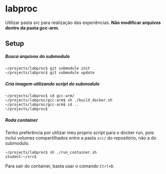# labproc

Utilizar pasta src para realização das experiências. **Não modificar arquivos dentro da pasta gcc-arm.**

## Setup

##### Busca arquivos do submodulo

```
~/projects/labproc$ git submodule init
~/projects/labproc$ git submodule update
```

##### Cria imagem utilizando script do submodulo

```
~/projects/labproc$ cd gcc-arm/
~/projects/labproc/gcc-arm$ sh ./build_docker.sh
~/projects/labproc/gcc-arm$ cd ..
~/projects/labproc$
```

##### Roda container

Tenho preferência por utilizar meu proprio script para o docker run, pois inclui volumes compartilhados entre a pasta `src/` do repositório, não a do submodulo.

```
~/projects/labproc$ sh ./run_container.sh
student:~/src$
```

Para sair do container, basta usar o comando `Ctrl+D`.
